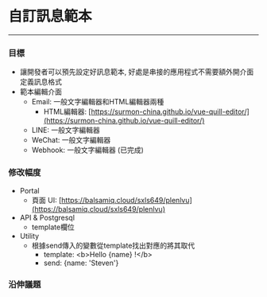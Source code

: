 # 自訂訊息範本

---

### 目標

* 讓開發者可以預先設定好訊息範本, 好處是串接的應用程式不需要額外開介面定義訊息格式
* 範本編輯介面
  * Email: 一般文字編輯器和HTML編輯器兩種
    * HTML編輯器: [https://surmon-china.github.io/vue-quill-editor/](https://surmon-china.github.io/vue-quill-editor/)
  * LINE: 一般文字編輯器
  * WeChat: 一般文字編輯器
  * Webhook: 一般文字編輯器 \(已完成\)

### 修改幅度

* Portal
  * 頁面 UI: [https://balsamiq.cloud/sxls649/plenlvu](https://balsamiq.cloud/sxls649/plenlvu)
* API & Postgresql
  * template欄位
* Utility
  * 根據send傳入的變數從template找出對應的將其取代
    * template: &lt;b&gt;Hello {name} !&lt;/b&gt;
    * send: {name: 'Steven'}

### 沿伸議題




